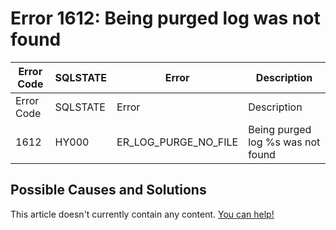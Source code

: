 
# Error 1612: Being purged log was not found


| Error Code | SQLSTATE | Error | Description |
| --- | --- | --- | --- |
| Error Code | SQLSTATE | Error | Description |
| 1612 | HY000 | ER_LOG_PURGE_NO_FILE | Being purged log %s was not found |




## Possible Causes and Solutions


This article doesn't currently contain any content. [You can help!](/kb/en/writing-and-editing-knowledge-base-articles/)

